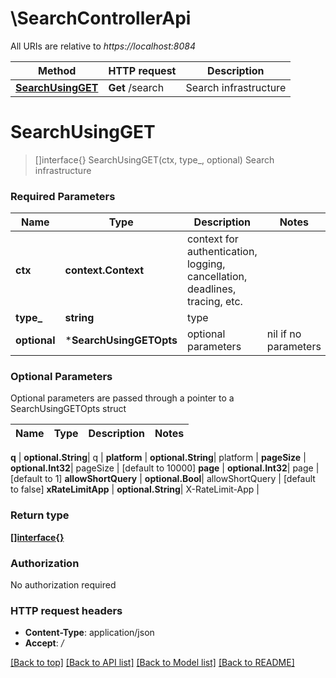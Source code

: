 # \SearchControllerApi

All URIs are relative to *https://localhost:8084*

Method | HTTP request | Description
------------- | ------------- | -------------
[**SearchUsingGET**](SearchControllerApi.md#SearchUsingGET) | **Get** /search | Search infrastructure


# **SearchUsingGET**
> []interface{} SearchUsingGET(ctx, type_, optional)
Search infrastructure

### Required Parameters

Name | Type | Description  | Notes
------------- | ------------- | ------------- | -------------
 **ctx** | **context.Context** | context for authentication, logging, cancellation, deadlines, tracing, etc.
  **type_** | **string**| type | 
 **optional** | ***SearchUsingGETOpts** | optional parameters | nil if no parameters

### Optional Parameters
Optional parameters are passed through a pointer to a SearchUsingGETOpts struct

Name | Type | Description  | Notes
------------- | ------------- | ------------- | -------------

 **q** | **optional.String**| q | 
 **platform** | **optional.String**| platform | 
 **pageSize** | **optional.Int32**| pageSize | [default to 10000]
 **page** | **optional.Int32**| page | [default to 1]
 **allowShortQuery** | **optional.Bool**| allowShortQuery | [default to false]
 **xRateLimitApp** | **optional.String**| X-RateLimit-App | 

### Return type

[**[]interface{}**](interface{}.md)

### Authorization

No authorization required

### HTTP request headers

 - **Content-Type**: application/json
 - **Accept**: */*

[[Back to top]](#) [[Back to API list]](../README.md#documentation-for-api-endpoints) [[Back to Model list]](../README.md#documentation-for-models) [[Back to README]](../README.md)

